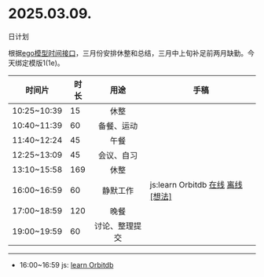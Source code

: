 # 2025.03.09.
日计划

根据[ego模型时间接口](https://gitee.com/hyg/blog/blob/master/timeflow.md)，三月份安排休整和总结，三月中上旬补足前两月缺勤。今天绑定模版1(1e)。

| 时间片 | 时长 | 用途 | 手稿 |
| --- | --- | :---: | --- |
| 10:25~10:39 | 15 | 休整 |  |
| 10:40~11:39 | 60 | 备餐、运动 |  |
| 11:40~12:24 | 45 | 午餐 |  |
| 12:25~13:09 | 45 | 会议、自习 |  |
| 13:10~15:58 | 169 | 休整 |  |
| 16:00~16:59 | 60 | 静默工作 | js:learn Orbitdb [在线](http://simp.ly/p/4QDThK) [离线](../../draft/2025/20250309160000.md) <a href="mailto:huangyg@mars22.com?subject=关于2025.03.09.[js:learn Orbitdb]任务&body=日期: 20250309%0D%0A序号: 5%0D%0A手稿:../../draft/2025/20250309160000.md%0D%0A---请勿修改邮件主题及以上内容 从下一行开始写您的想法---%0D%0A">[想法]</a> |
| 17:00~18:59 | 120 | 晚餐 |  |
| 19:00~19:59 | 60 | 讨论、整理提交 |  |

---

- 16:00~16:59	js: [learn Orbitdb](../../draft/2025/20250309.01.md)
